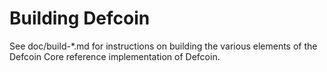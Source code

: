 Building Defcoin
================

See doc/build-*.md for instructions on building the various
elements of the Defcoin Core reference implementation of Defcoin.
